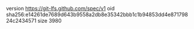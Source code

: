 version https://git-lfs.github.com/spec/v1
oid sha256:e14261de7689d643b9558a2db8e35342bbb1c1b94853dd4e87179824c2434571
size 3980
